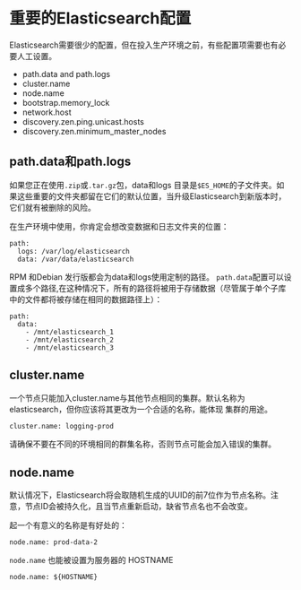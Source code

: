 # 重要的Elasticsearch配置
Elasticsearch需要很少的配置，但在投入生产环境之前，有些配置项需要也有必要人工设置。
* path.data and path.logs
* cluster.name
* node.name
* bootstrap.memory_lock
* network.host
* discovery.zen.ping.unicast.hosts
* discovery.zen.minimum_master_nodes

## path.data和path.logs
如果您正在使用`.zip`或`.tar.gz`包，data和logs 目录是`$ES_HOME`的子文件夹。如果这些重要的文件夹都留在它们的默认位置，当升级Elasticsearch到新版本时，它们就有被删除的风险。

在生产环境中使用，你肯定会想改变数据和日志文件夹的位置：
```
path:
  logs: /var/log/elasticsearch
  data: /var/data/elasticsearch
```
RPM 和Debian 发行版都会为data和logs使用定制的路径。
`path.data`配置可以设置成多个路径,在这种情况下，所有的路径将被用于存储数据（尽管属于单个子库中的文件都将被存储在相同的数据路径上）：
```
path:
  data:
    - /mnt/elasticsearch_1
    - /mnt/elasticsearch_2
    - /mnt/elasticsearch_3
```

## cluster.name
一个节点只能加入cluster.name与其他节点相同的集群。默认名称为elasticsearch，但你应该将其更改为一个合适的名称，能体现
集群的用途。
```
cluster.name: logging-prod
```
请确保不要在不同的环境相同的群集名称，否则节点可能会加入错误的集群。

## node.name
默认情况下，Elasticsearch将会取随机生成的UUID的前7位作为节点名称。注意，节点ID会被持久化，且当节点重新启动，缺省节点名也不会改变。

起一个有意义的名称是有好处的：
```
node.name: prod-data-2
```
`node.name` 也能被设置为服务器的 HOSTNAME 
```
node.name: ${HOSTNAME}
```
